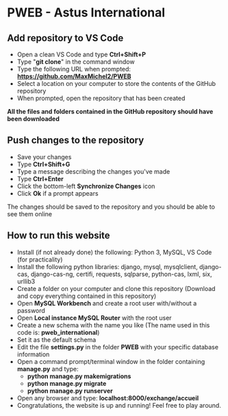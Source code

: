 # PWEB - Astus International

## Add repository to VS Code

* Open a clean VS Code and type **Ctrl+Shift+P**
* Type "**git clone**" in the command window
* Type the following URL when prompted: **https://github.com/MaxMichel2/PWEB**
* Select a location on your computer to store the contents of the GitHub repository
* When prompted, open the repository that has been created

**All the files and folders contained in the GitHub repository should have been downloaded**

## Push changes to the repository

* Save your changes
* Type **Ctrl+Shift+G**
* Type a message describing the changes you've made
* Type **Ctrl+Enter**
* Click the bottom-left **Synchronize Changes** icon
* Click **Ok** if a prompt appears

The changes should be saved to the repository and you should be able to see them online

## How to run this website

* Install (if not already done) the following: Python 3, MySQL, VS Code (for practicality)
* Install the following python libraries: django, mysql, mysqlclient, django-cas, django-cas-ng, certifi, requests, sqlparse, python-cas, lxml, six, urllib3
* Create a folder on your computer and clone this repository (Download and copy everything contained in this repository)
* Open **MySQL Workbench** and create a root user with/without a password
* Open **Local instance MySQL Router** with the root user
* Create a new schema with the name you like (The name used in this code is: **pweb_international**)
* Set it as the default schema
* Edit the file **settings.py** in the folder **PWEB** with your specific database information
* Open a command prompt/terminal window in the folder containing **manage.py** and type: 
    * **python manage.py makemigrations**
    * **python manage.py migrate**
    * **python manage.py runserver**
* Open any browser and type: **localhost:8000/exchange/accueil**
* Congratulations, the website is up and running! Feel free to play around.